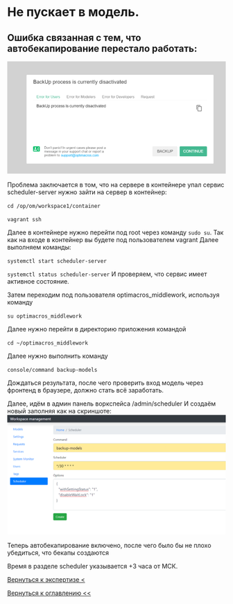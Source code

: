 # Не пускает в модель.

## Ошибка связанная с тем, что автобекапирование перестало работать:

![](./pictures/errorBackup.png)

Проблема заключается в том, что на сервере в контейнере упал сервис scheduler-server нужно зайти на сервер в контейнер:

`cd /op/om/workspace1/container`

`vagrant ssh`

Далее в контейнере нужно перейти под root через команду `sudo su`. Так как на входе в контейнер вы будете под 
пользователем vagrant
Далее выполняем команды:

`systemctl start scheduler-server`

`systemctl status scheduler-server`
И проверяем, что сервис имеет активное состояние.

Затем переходим под пользователя optimacros_middlework, используя команду

`su optimacros_middlework`

Далее нужно перейти в директорию приложения командой

`cd ~/optimacros_middlework`

Далее нужно выполнить команду 

`console/command backup-models`

Дождаться результата, после чего проверить вход модель через фронтенд в браузере, должно стать всё заработать.

Далее, идём в админ панель воркспейса /admin/scheduler
И создаём новый заполняя как на скриншоте:
![](./pictures/schedulerCreate.png)

Теперь автобекапирование включено, после чего было бы не плохо убедиться, что бекапы создаются

Время в разделе scheduler указывается +3 часа от МСК.


[Вернуться к экспертизе <](expertise.md)

[Вернуться к оглавлению <<](index.md)

